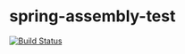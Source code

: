 # spring-assembly-test
[![Build Status](https://travis-ci.org/cassiuscai/spring-assembly-test.svg?branch=master)](https://travis-ci.org/cassiuscai/spring-assembly-test)
